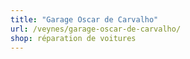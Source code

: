 ```yaml
---
title: "Garage Oscar de Carvalho"
url: /veynes/garage-oscar-de-carvalho/
shop: réparation de voitures
---
```

